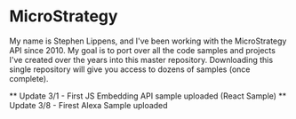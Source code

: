 # MicroStrategy

My name is Stephen Lippens, and I've been working with the MicroStrategy API since 2010. My goal is to port over all the code samples and projects I've created over the years into this master repository. Downloading this single repository will give you access to dozens of samples (once complete). 

** Update 3/1 - First JS Embedding API sample uploaded (React Sample)
** Update 3/8 - Firest Alexa Sample uploaded
